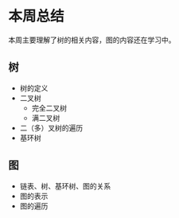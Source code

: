 # 本周总结

本周主要理解了树的相关内容，图的内容还在学习中。

## 树

* 树的定义
* 二叉树
    * 完全二叉树
    * 满二叉树
* 二（多）叉树的遍历
* 基环树

## 图

* 链表、树、基环树、图的关系
* 图的表示
* 图的遍历



